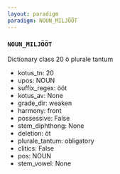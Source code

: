 ```yaml
---
layout: paradigm
paradigm: NOUN_MILJÖÖT
---
```

### ` NOUN_MILJÖÖT `

Dictionary class 20 ö plurale tantum
* kotus_tn: 20
* upos: NOUN
* suffix_regex: ööt
* kotus_av: None
* grade_dir: weaken
* harmony: front
* possessive: False
* stem_diphthong: None
* deletion: öt
* plurale_tantum: obligatory
* clitics: False
* pos: NOUN
* stem_vowel: None
